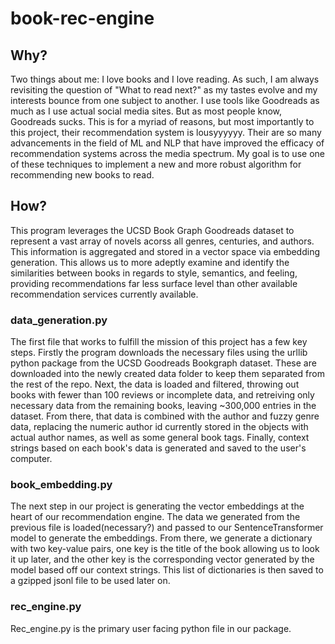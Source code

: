 # book-rec-engine

## Why?
Two things about me: I love books and I love reading. As such, I am always revisiting the question of "What to read next?" as my tastes evolve and my interests bounce from one subject to another. I use tools like Goodreads as much as I use actual social media sites. But as most people know, Goodreads sucks. This is for a myriad of reasons, but most importantly to this project, their recommendation system is lousyyyyyy. Their are so many advancements in the field of ML and NLP that have improved the efficacy of recommendation systems across the media spectrum. My goal is to use one of these techniques to implement a new and more robust algorithm for recommending new books to read. 

## How?
This program leverages the UCSD Book Graph Goodreads dataset to represent a vast array of novels acorss all genres, centuries, and authors. This information is aggregated and stored in a vector space via embedding generation. This allows us to more adeptly examine and identify the similarities between books in regards to style, semantics, and feeling, providing recommendations far less surface level than other available recommendation services currently available.

### data_generation.py
The first file that works to fulfill the mission of this project has a few key steps. Firstly the program downloads the necessary files using the urllib python package from the UCSD Goodreads Bookgraph dataset. These are downloaded into the newly created data folder to keep them separated from the rest of the repo. Next, the data is loaded and filtered, throwing out books with fewer than 100 reviews or incomplete data, and retreiving only necessary data from the remaining books, leaving ~300,000 entries in the dataset. From there, that data is combined with the author and fuzzy genre data, replacing the numeric author id currently stored in the objects with actual author names, as well as some general book tags. Finally, context strings based on each book's data is generated and saved to the user's computer. 

### book_embedding.py
The next step in our project is generating the vector embeddings at the heart of our recommendation engine. The data we generated from the previous file is loaded(necessary?) and passed to our SentenceTransformer model to generate the embeddings. From there, we generate a dictionary with two key-value pairs, one key is the title of the book allowing us to look it up later, and the other key is the corresponding vector generated by the model based off our context strings. This list of dictionaries is then saved to a gzipped jsonl file to be used later on.

### rec_engine.py
Rec_engine.py is the primary user facing python file in our package. 